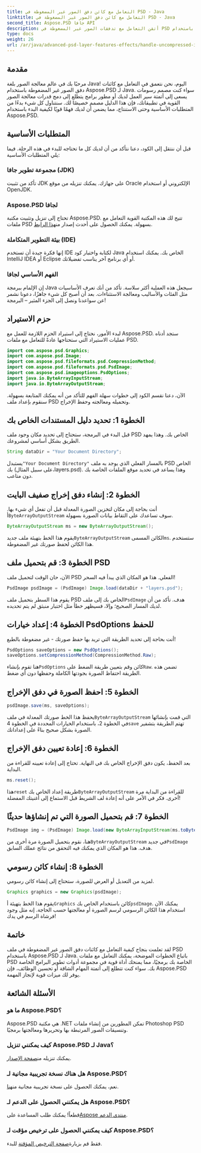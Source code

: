 ```yaml
---
title: التعامل مع كائن دفق الصور غير المضغوطة في PSD - Java
linktitle: التعامل مع كائن دفق الصور غير المضغوطة في PSD - Java
second_title: Aspose.PSD جافا API
description: أتقن التعامل مع تدفقات الصور غير المضغوطة في PSD باستخدام Aspose.PSD لـ Java باستخدام هذا الدليل سهل المتابعة. مثالية للمطورين والمصممين.
type: docs
weight: 26
url: /ar/java/advanced-psd-layer-features-effects/handle-uncompressed-image-stream-object-psd/
---
```

## مقدمة
مرحبًا بك في عالم معالجة الصور بلغة Java! اليوم، نحن نتعمق في التعامل مع كائنات دفق الصور غير المضغوطة باستخدام Aspose.PSD لـ Java. سواء كنت مصمم رسومات يسعى إلى أتمتة سير العمل لديك أو مطور برامج يتطلع إلى دمج قدرات معالجة الصور القوية في تطبيقاتك، فإن هذا الدليل مصمم خصيصًا لك. سنتناول كل شيء بدءًا من المتطلبات الأساسية وحتى الاستنتاج، مما يضمن أن لديك فهمًا قويًا لكيفية البدء باستخدام Aspose.PSD.
## المتطلبات الأساسية
قبل أن ننتقل إلى الكود، دعنا نتأكد من أن لديك كل ما تحتاجه للبدء في هذه الرحلة. فيما يلي المتطلبات الأساسية:
### مجموعة تطوير جافا (JDK)
تأكد من تثبيت JDK على جهازك. يمكنك تنزيله من موقع Oracle الإلكتروني أو استخدام OpenJDK.
### Aspose.PSD لجافا
 تحتاج إلى تنزيل وتثبيت مكتبة Aspose.PSD. تتيح لك هذه المكتبة القوية التعامل مع ملفات PSD بسهولة. يمكنك الحصول على أحدث إصدار من[هذا الرابط](https://releases.aspose.com/psd/java/).
### بيئة التطوير المتكاملة (IDE)
إنها فكرة جيدة أن تستخدم IDE لكتابة واختبار كود Java الخاص بك. يمكنك استخدام IntelliJ IDEA أو Eclipse أو أي برنامج آخر يناسب تفضيلاتك.
### الفهم الأساسي لجافا
إن الإلمام ببرمجة Java سيجعل هذه العملية أكثر سلاسة. تأكد من أنك تعرف الأساسيات مثل الفئات والأساليب ومعالجة الاستثناءات.
بعد أن أصبح كل شيء جاهزًا، دعونا نشمر عن سواعدنا ونصل إلى الجزء المثير – البرمجة!
## حزم الاستيراد
لبدء الأمور، نحتاج إلى استيراد الحزم اللازمة للعمل مع Aspose.PSD. ستجد أدناه عمليات الاستيراد التي ستحتاجها عادةً للتعامل مع ملفات PSD.
```java
import com.aspose.psd.Graphics;
import com.aspose.psd.Image;
import com.aspose.psd.fileformats.psd.CompressionMethod;
import com.aspose.psd.fileformats.psd.PsdImage;
import com.aspose.psd.imageoptions.PsdOptions;
import java.io.ByteArrayInputStream;
import java.io.ByteArrayOutputStream;
```
الآن، دعنا نقسم الكود إلى خطوات سهلة الفهم للتأكد من أنه يمكنك المتابعة بسهولة. سنقوم بإعداد ملف PSD وتحميله ومعالجته وحفظ الإخراج. 
## الخطوة 1: تحديد دليل المستندات الخاص بك
قبل البدء في البرمجة، ستحتاج إلى تحديد مكان وجود ملف PSD الخاص بك. وهذا يمهد الطريق بشكل أساسي لمشروعك. 
```java
String dataDir = "Your Document Directory";
```
 يستبدل`"Your Document Directory"` بالمسار الفعلي الذي يوجد به ملف PSD الخاص بك (على سبيل المثال،layers.psd). وهذا يساعد في تحديد موقع الملفات الخاصة بك دون متاعب.
## الخطوة 2: إنشاء دفق إخراج صفيف البايت
 أنت بحاجة إلى مكان لتخزين الصورة المعدلة قبل أن تفعل أي شيء بها. أ`ByteArrayOutputStream` سوف تساعدك على التقاط بيانات الصورة بسهولة.
```java
ByteArrayOutputStream ms = new ByteArrayOutputStream();
```
 يقوم هذا الخط بتهيئة ملف جديد`ByteArrayOutputStream` الكائن المسمى`ms`. ستستخدم هذا الكائن لحفظ صورتك غير المضغوطة.
## الخطوة 3: قم بتحميل ملف PSD
الآن، حان الوقت لتحميل ملف PSD الفعلي. هذا هو المكان الذي يبدأ فيه السحر!
```java
PsdImage psdImage = (PsdImage) Image.load(dataDir + "layers.psd");
```
يقوم هذا السطر بتحميل ملف PSD الخاص بك إلى ملف`PsdImage` هدف. تأكد من أن لديك المسار الصحيح؛ وإلا، فسيظهر خطأ مثل اختبار منبثق لم يتم تحديده.
## الخطوة 4: إعداد خيارات PsdOptions للحفظ
أنت بحاجة إلى تحديد الطريقة التي تريد بها حفظ صورتك - غير مضغوطة بالطبع!
```java
PsdOptions saveOptions = new PsdOptions();
saveOptions.setCompressionMethod(CompressionMethod.Raw);
```
 هنا تقوم بإنشاء`PsdOptions` كائن وقم بتعيين طريقة الضغط على`Raw`. تضمن هذه الطريقة احتفاظ الصورة بجودتها الكاملة وحفظها دون أي ضغط.
## الخطوة 5: احفظ الصورة في دفق الإخراج
```java
psdImage.save(ms, saveOptions);
```
 يحفظ هذا الخط صورتك المعدلة في ملف`ByteArrayOutputStream` التي قمت بإنشائها في الخطوة 2، باستخدام الخيارات المحددة في الخطوة 4`save` تهتم الطريقة بتشفير الصورة بشكل صحيح بناءً على إعداداتك.
## الخطوة 6: إعادة تعيين دفق الإخراج
بعد الحفظ، يكون دفق الإخراج الخاص بك في النهاية. تحتاج إلى إعادة تعيينه للقراءة من البداية.
```java
ms.reset();
```
 هذا`reset` طريقة إعداد الخاص بك`ByteArrayOutputStream` للقراءة من البداية مرة أخرى. فكر في الأمر على أنه إعادة لف الشريط قبل الاستماع إلى أغنيتك المفضلة!
## الخطوة 7: قم بتحميل الصورة التي تم إنشاؤها حديثًا
```java
PsdImage img = (PsdImage) Image.load(new ByteArrayInputStream(ms.toByteArray()));
```
 هنا، نقوم بتحميل الصورة مرة أخرى من`ByteArrayOutputStream` في جديد`PsdImage` هدف. هذا هو المكان الذي يمكنك فيه التحقق من نتائج عملك السابق.
## الخطوة 8: إنشاء كائن رسومي
لمزيد من التعديل أو العرض للصورة، ستحتاج إلى إنشاء كائن رسومي.
```java
Graphics graphics = new Graphics(psdImage);
```
 يقوم هذا الخط بتهيئة أ`Graphics` كائن باستخدام الخاص بك`psdImage`. يمكنك الآن استخدام هذا الكائن الرسومي لرسم الصورة أو معالجتها حسب الحاجة. إنه مثل وجود فرشاة الرسم في يدك!
## خاتمة 
لقد تعلمت بنجاح كيفية التعامل مع كائنات دفق الصور غير المضغوطة في ملف PSD باستخدام Aspose.PSD لـ Java. باتباع الخطوات الموضحة، يمكنك التعامل مع ملفات PSD الخاصة بك برمجيًا، مما يمنحك أداة قوية في مجموعة أدوات تطوير البرامج الخاصة بك. سواء كنت تتطلع إلى أتمتة المهام الشاقة أو تحسين الوظائف، فإن Aspose.PSD يوفر لك ميزات قوية لإنجاز المهمة.
## الأسئلة الشائعة
### ما هو Aspose.PSD؟
Aspose.PSD هي مكتبة .NET تمكن المطورين من إنشاء ملفات Photoshop PSD وتنسيقات الصور المرتبطة بها وتحريرها ومعالجتها برمجيًا.
### كيف يمكنني تنزيل Aspose.PSD لـ Java؟
 يمكنك تنزيله من[صفحة الإصدار](https://releases.aspose.com/psd/java/).
### هل هناك نسخة تجريبية مجانية لـ Aspose.PSD؟
 نعم، يمكنك الحصول على نسخة تجريبية مجانية من[هنا](https://releases.aspose.com/).
### هل يمكنني الحصول على الدعم لـ Aspose.PSD؟
 قطعاً! يمكنك طلب المساعدة على[Aspose منتدى الدعم](https://forum.aspose.com/c/psd/34).
### كيف يمكنني الحصول على ترخيص مؤقت لـ Aspose.PSD؟
 فقط قم بزيارة[صفحة الترخيص المؤقتة](https://purchase.aspose.com/temporary-license/) للبدء.